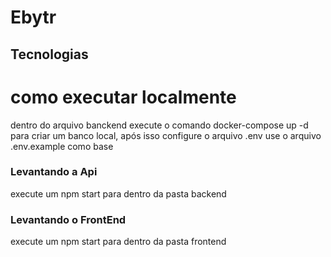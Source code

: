 # Ebytr

## Tecnologias

# como executar localmente

dentro do arquivo banckend execute o comando docker-compose up -d para criar um banco local,
após isso configure o arquivo .env use o arquivo .env.example como base 
### Levantando a Api

execute um npm start para dentro da pasta backend

### Levantando o FrontEnd
execute um npm start para dentro da pasta frontend

